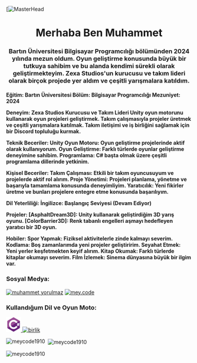 [![MasterHead](https://medias.3dvf.com/news/logiciels/unitylogo.jpg)

<h1 align="center">Merhaba Ben Muhammet</h1>
<h3 align="center">Bartın Üniversitesi Bilgisayar Programcılığı bölümünden 2024 yılında mezun oldum. Oyun geliştirme konusunda büyük bir tutkuya sahibim ve bu alanda kendimi sürekli olarak geliştirmekteyim. Zexa Studios'un kurucusu ve takım lideri olarak birçok projede yer aldım ve çeşitli yarışmalara katıldım.</h3>



<h4 aling="center">
Eğitim:
Bartın Üniversitesi
Bölüm: Bilgisayar Programcılığı
Mezuniyet: 2024
 

Deneyim:
Zexa Studios Kurucusu ve Takım Lideri
Unity oyun motorunu kullanarak oyun projeleri geliştirmek.
Takım çalışmasıyla projeler üretmek ve çeşitli yarışmalara katılmak.
Takım iletişimi ve iş birliğini sağlamak için bir Discord topluluğu kurmak.


Teknik Beceriler:
Unity Oyun Motoru: Oyun geliştirme projelerinde aktif olarak kullanıyorum.
Oyun Geliştirme: Farklı türlerde oyunlar geliştirme deneyimine sahibim.
Programlama: C# başta olmak üzere çeşitli programlama dillerinde yetkinim.


Kişisel Beceriler:
Takım Çalışması: Etkili bir takım oyuncusuyum ve projelerde aktif rol alırım.
Proje Yönetimi: Projeleri planlama, yönetme ve başarıyla tamamlama konusunda deneyimliyim.
Yaratıcılık: Yeni fikirler üretme ve bunları projelere entegre etme konusunda başarılıyım.


Dil Yeterliliği:
İngilizce: Başlangıç Seviyesi (Devam Ediyor)


Projeler:
[AsphaltDream3D]: Unity kullanarak geliştirdiğim 3D yarış oyunu.
[ColorBarrier3D]: Renk tabanlı engelleri aşmayı hedefleyen yaratıcı bir 3D oyun.


Hobiler:
Spor Yapmak: Fiziksel aktivitelerle zinde kalmayı severim.
Kodlama: Boş zamanlarımda yeni projeler geliştiririm.
Seyahat Etmek: Yeni yerler keşfetmekten keyif alırım.
Kitap Okumak: Farklı türlerde kitaplar okumayı severim.
Film İzlemek: Sinema dünyasına büyük bir ilgim var.
</h4>
 
<h3 align="left">Sosyal Medya:</h3>
<p align="left">
<a href="https://linkedin.com/in/muhammet yorulmaz" target="blank"><img align="center" src="https://raw.githubusercontent.com/rahuldkjain/github-profile-readme-generator/master/src/images/icons/Social/linked-in-alt.svg" alt="muhammet yorulmaz" height="30" width="40" /></a>
<a href="https://instagram.com/mey.code" target="blank"><img align="center" src="https://raw.githubusercontent.com/rahuldkjain/github-profile-readme-generator/master/src/images/icons/Social/instagram.svg" alt="mey.code" height="30" width="40" /></a>
</p>

<h3 align="left">Kullandığum Dil ve Oyun Moto:</h3>
<p align="left"> <a href="https://www.w3schools.com/cs/" target="_blank" rel="noreferrer"> <img src="https://raw.githubusercontent.com/devicons/devicon/master/icons/csharp/csharp-original.svg" alt="csharp" width="40" height="40"/> </a> <a href="https://unity.com/" target="_blank" rel="noreferrer"> <img src="https://www.vectorlogo.zone/logos/unity3d/unity3d-icon.svg" alt="birlik" genişlik="40" yükseklik="40"/> </a> </p>

<p><img align="left" src="https://github-readme-stats.vercel.app/api/top-langs?username=meycode1910&show_icons=true&locale=en&layout=compact" alt="meycode1910" /></p>

<p>&nbsp; <img align="center" src="https://github-readme-stats.vercel.app/api?username=meycode1910&show_icons=true&locale=en" alt="meycode1910" /></p>

<p><img align="center" src="https://github-readme-streak-stats.herokuapp.com/?user=meycode1910&" alt="meycode1910" /></p>
